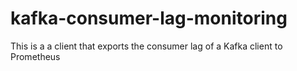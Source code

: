 # kafka-consumer-lag-monitoring
This is a a client that exports the consumer lag of a Kafka client to Prometheus
